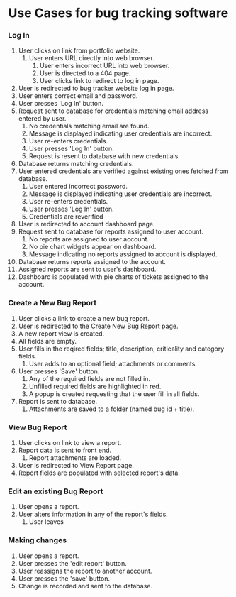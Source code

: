 # **Use Cases for bug tracking software**

### Log In
1. User clicks on link from portfolio website.
   1. User enters URL directly into web browser.
      1. User enters incorrect URL into web browser.
      2. User is directed to a 404 page.
      3. User clicks link to redirect to log in page.
2. User is redirected to bug tracker website log in page.
3. User enters correct email and password.
4. User presses 'Log In' button.
5. Request sent to database for credentials matching email address entered by user.
   1. No credentials matching email are found.
   2. Message is displayed indicating user credentials are incorrect.
   3. User re-enters credentials.
   4. User presses 'Log In' button.
   5. Request is resent to database with new credentials.
6. Database returns matching credentials.
7. User entered credentials are verified against existing ones fetched from database.
   1. User entered incorrect password.
   2. Message is displayed indicating user credentials are incorrect.
   3. User re-enters credentials.
   4. User presses 'Log In' button.
   5. Credentials are reverified
8. User is redirected to account dashboard page.
9. Request sent to database for reports assigned to user account.
   1.  No reports are assigned to user account.
   2.  No pie chart widgets appear on dashboard.
   3.  Message indicating no reports assigned to account is displayed.
10. Database returns reports assigned to the account.
11. Assigned reports are sent to user's dashboard.
12. Dashboard is populated with pie charts of tickets assigned to the account.

### Create a New Bug Report
1. User clicks a link to create a new bug report.
2. User is redirected to the Create New Bug Report page.
3. A new report view is created.
4. All fields are empty.
5. User fills in the reqired fields; title, description, criticality and category fields.
   1. User adds to an optional field; attachments or comments.
6. User presses 'Save' button.
   1. Any of the required fields are not filled in.
   2. Unfilled required fields are highlighted in red.
   3. A popup is created requesting that the user fill in all fields.
7. Report is sent to database.
   1. Attachments are saved to a folder (named bug id + title).

### View Bug Report
1. User clicks on link to view a report.
2. Report data is sent to front end.
   1. Report attachments are loaded.
3. User is redirected to View Report page.
4. Report fields are populated with selected report's data.

### Edit an existing Bug Report
1. User opens a report.
2. User alters information in any of the report's fields.
   1. User leaves


### Making changes
1. User opens a report.
2. User presses the 'edit report' button.
3. User reassigns the report to another account.
4. User presses the 'save' button.
5. Change is recorded and sent to the database.